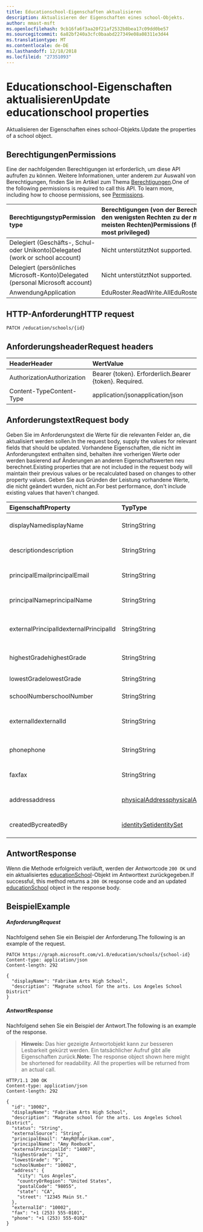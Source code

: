 ```yaml
---
title: Educationschool-Eigenschaften aktualisieren
description: Aktualisieren der Eigenschaften eines school-Objekts.
author: mmast-msft
ms.openlocfilehash: 9cb16fa6f3aa20f21af2532b8bea17c09dd0be57
ms.sourcegitcommit: 6a82bf240a3cfc0baabd227349e08a08311e3d44
ms.translationtype: MT
ms.contentlocale: de-DE
ms.lasthandoff: 12/18/2018
ms.locfileid: "27351093"
---
```

# <a name="update-educationschool-properties"></a><span data-ttu-id="f6345-103">Educationschool-Eigenschaften aktualisieren</span><span class="sxs-lookup"><span data-stu-id="f6345-103">Update educationschool properties</span></span>

<span data-ttu-id="f6345-104">Aktualisieren der Eigenschaften eines school-Objekts.</span><span class="sxs-lookup"><span data-stu-id="f6345-104">Update the properties of a school object.</span></span>

## <a name="permissions"></a><span data-ttu-id="f6345-105">Berechtigungen</span><span class="sxs-lookup"><span data-stu-id="f6345-105">Permissions</span></span>
<span data-ttu-id="f6345-p101">Eine der nachfolgenden Berechtigungen ist erforderlich, um diese API aufrufen zu können. Weitere Informationen, unter anderem zur Auswahl von Berechtigungen, finden Sie im Artikel zum Thema [Berechtigungen](/graph/permissions-reference).</span><span class="sxs-lookup"><span data-stu-id="f6345-p101">One of the following permissions is required to call this API. To learn more, including how to choose permissions, see [Permissions](/graph/permissions-reference).</span></span>

|<span data-ttu-id="f6345-108">Berechtigungstyp</span><span class="sxs-lookup"><span data-stu-id="f6345-108">Permission type</span></span>      | <span data-ttu-id="f6345-109">Berechtigungen (von der Berechtigung mit den wenigsten Rechten zu der mit den meisten Rechten)</span><span class="sxs-lookup"><span data-stu-id="f6345-109">Permissions (from least to most privileged)</span></span>              |
|:--------------------|:---------------------------------------------------------|
|<span data-ttu-id="f6345-110">Delegiert (Geschäfts-, Schul- oder Unikonto)</span><span class="sxs-lookup"><span data-stu-id="f6345-110">Delegated (work or school account)</span></span> |  <span data-ttu-id="f6345-111">Nicht unterstützt</span><span class="sxs-lookup"><span data-stu-id="f6345-111">Not supported.</span></span>  |
|<span data-ttu-id="f6345-112">Delegiert (persönliches Microsoft-Konto)</span><span class="sxs-lookup"><span data-stu-id="f6345-112">Delegated (personal Microsoft account)</span></span> |  <span data-ttu-id="f6345-113">Nicht unterstützt</span><span class="sxs-lookup"><span data-stu-id="f6345-113">Not supported.</span></span>  |
|<span data-ttu-id="f6345-114">Anwendung</span><span class="sxs-lookup"><span data-stu-id="f6345-114">Application</span></span> | <span data-ttu-id="f6345-115">EduRoster.ReadWrite.All</span><span class="sxs-lookup"><span data-stu-id="f6345-115">EduRoster.ReadWrite.All</span></span> |

## <a name="http-request"></a><span data-ttu-id="f6345-116">HTTP-Anforderung</span><span class="sxs-lookup"><span data-stu-id="f6345-116">HTTP request</span></span>
<!-- { "blockType": "ignored" } -->
```http
PATCH /education/schools/{id}
```
## <a name="request-headers"></a><span data-ttu-id="f6345-117">Anforderungsheader</span><span class="sxs-lookup"><span data-stu-id="f6345-117">Request headers</span></span>
| <span data-ttu-id="f6345-118">Header</span><span class="sxs-lookup"><span data-stu-id="f6345-118">Header</span></span>       | <span data-ttu-id="f6345-119">Wert</span><span class="sxs-lookup"><span data-stu-id="f6345-119">Value</span></span> |
|:---------------|:--------|
| <span data-ttu-id="f6345-120">Authorization</span><span class="sxs-lookup"><span data-stu-id="f6345-120">Authorization</span></span>  | <span data-ttu-id="f6345-p102">Bearer {token}. Erforderlich.</span><span class="sxs-lookup"><span data-stu-id="f6345-p102">Bearer {token}. Required.</span></span>  |
| <span data-ttu-id="f6345-123">Content-Type</span><span class="sxs-lookup"><span data-stu-id="f6345-123">Content-Type</span></span>  | <span data-ttu-id="f6345-124">application/json</span><span class="sxs-lookup"><span data-stu-id="f6345-124">application/json</span></span>  |

## <a name="request-body"></a><span data-ttu-id="f6345-125">Anforderungstext</span><span class="sxs-lookup"><span data-stu-id="f6345-125">Request body</span></span>
<span data-ttu-id="f6345-126">Geben Sie im Anforderungstext die Werte für die relevanten Felder an, die aktualisiert werden sollen.</span><span class="sxs-lookup"><span data-stu-id="f6345-126">In the request body, supply the values for relevant fields that should be updated.</span></span> <span data-ttu-id="f6345-127">Vorhandene Eigenschaften, die nicht im Anforderungstext enthalten sind, behalten ihre vorherigen Werte oder werden basierend auf Änderungen an anderen Eigenschaftswerten neu berechnet.</span><span class="sxs-lookup"><span data-stu-id="f6345-127">Existing properties that are not included in the request body will maintain their previous values or be recalculated based on changes to other property values.</span></span> <span data-ttu-id="f6345-128">Geben Sie aus Gründen der Leistung vorhandene Werte, die nicht geändert wurden, nicht an.</span><span class="sxs-lookup"><span data-stu-id="f6345-128">For best performance, don't include existing values that haven't changed.</span></span>

| <span data-ttu-id="f6345-129">Eigenschaft</span><span class="sxs-lookup"><span data-stu-id="f6345-129">Property</span></span>     | <span data-ttu-id="f6345-130">Typ</span><span class="sxs-lookup"><span data-stu-id="f6345-130">Type</span></span>   |<span data-ttu-id="f6345-131">Beschreibung</span><span class="sxs-lookup"><span data-stu-id="f6345-131">Description</span></span>|
|:---------------|:--------|:----------|
|<span data-ttu-id="f6345-132">displayName</span><span class="sxs-lookup"><span data-stu-id="f6345-132">displayName</span></span>| <span data-ttu-id="f6345-133">String</span><span class="sxs-lookup"><span data-stu-id="f6345-133">String</span></span>| <span data-ttu-id="f6345-134">Anzeigename der Schule</span><span class="sxs-lookup"><span data-stu-id="f6345-134">Display name of the school</span></span>| 
|<span data-ttu-id="f6345-135">description</span><span class="sxs-lookup"><span data-stu-id="f6345-135">description</span></span>| <span data-ttu-id="f6345-136">String</span><span class="sxs-lookup"><span data-stu-id="f6345-136">String</span></span> | <span data-ttu-id="f6345-137">Beschreibung der Schule</span><span class="sxs-lookup"><span data-stu-id="f6345-137">Description of the school</span></span>| 
|<span data-ttu-id="f6345-138">principalEmail</span><span class="sxs-lookup"><span data-stu-id="f6345-138">principalEmail</span></span>| <span data-ttu-id="f6345-139">String</span><span class="sxs-lookup"><span data-stu-id="f6345-139">String</span></span>| <span data-ttu-id="f6345-140">Die E-Mail-Adresse des Prinzipals</span><span class="sxs-lookup"><span data-stu-id="f6345-140">Email address of the principal</span></span>|
|<span data-ttu-id="f6345-141">principalName</span><span class="sxs-lookup"><span data-stu-id="f6345-141">principalName</span></span>| <span data-ttu-id="f6345-142">String</span><span class="sxs-lookup"><span data-stu-id="f6345-142">String</span></span> | <span data-ttu-id="f6345-143">Der Name des Prinzipals</span><span class="sxs-lookup"><span data-stu-id="f6345-143">Name of the principal</span></span>|
|<span data-ttu-id="f6345-144">externalPrincipalId</span><span class="sxs-lookup"><span data-stu-id="f6345-144">externalPrincipalId</span></span>| <span data-ttu-id="f6345-145">String</span><span class="sxs-lookup"><span data-stu-id="f6345-145">String</span></span> | <span data-ttu-id="f6345-146">Die ID des Prinzipals im Synchronisierungssystem</span><span class="sxs-lookup"><span data-stu-id="f6345-146">Id of principal in syncing system.</span></span> |
|<span data-ttu-id="f6345-147">highestGrade</span><span class="sxs-lookup"><span data-stu-id="f6345-147">highestGrade</span></span>|<span data-ttu-id="f6345-148">String</span><span class="sxs-lookup"><span data-stu-id="f6345-148">String</span></span>| <span data-ttu-id="f6345-149">Höchste unterrichtete Klasse</span><span class="sxs-lookup"><span data-stu-id="f6345-149">Highest grade taught.</span></span> |
|<span data-ttu-id="f6345-150">lowestGrade</span><span class="sxs-lookup"><span data-stu-id="f6345-150">lowestGrade</span></span>|<span data-ttu-id="f6345-151">String</span><span class="sxs-lookup"><span data-stu-id="f6345-151">String</span></span>| <span data-ttu-id="f6345-152">Niedrigste unterrichtete Klasse</span><span class="sxs-lookup"><span data-stu-id="f6345-152">Lowest grade taught.</span></span> |
|<span data-ttu-id="f6345-153">schoolNumber</span><span class="sxs-lookup"><span data-stu-id="f6345-153">schoolNumber</span></span>|<span data-ttu-id="f6345-154">String</span><span class="sxs-lookup"><span data-stu-id="f6345-154">String</span></span>| <span data-ttu-id="f6345-155">Schulnummer</span><span class="sxs-lookup"><span data-stu-id="f6345-155">School Number.</span></span>|
|<span data-ttu-id="f6345-156">externalId</span><span class="sxs-lookup"><span data-stu-id="f6345-156">externalId</span></span>|<span data-ttu-id="f6345-157">String</span><span class="sxs-lookup"><span data-stu-id="f6345-157">String</span></span>| <span data-ttu-id="f6345-158">Die ID der Schule im Synchronisierungssystem</span><span class="sxs-lookup"><span data-stu-id="f6345-158">Id of school in syncing system.</span></span> |
|<span data-ttu-id="f6345-159">phone</span><span class="sxs-lookup"><span data-stu-id="f6345-159">phone</span></span>|<span data-ttu-id="f6345-160">String</span><span class="sxs-lookup"><span data-stu-id="f6345-160">String</span></span>| <span data-ttu-id="f6345-161">Die Telefonnummer der Schule</span><span class="sxs-lookup"><span data-stu-id="f6345-161">Phone number of school.</span></span> |
|<span data-ttu-id="f6345-162">fax</span><span class="sxs-lookup"><span data-stu-id="f6345-162">fax</span></span>|<span data-ttu-id="f6345-163">String</span><span class="sxs-lookup"><span data-stu-id="f6345-163">String</span></span>| <span data-ttu-id="f6345-164">Die Faxnummer der Schule</span><span class="sxs-lookup"><span data-stu-id="f6345-164">Fax number of school.</span></span> |
|<span data-ttu-id="f6345-165">address</span><span class="sxs-lookup"><span data-stu-id="f6345-165">address</span></span>|[<span data-ttu-id="f6345-166">physicalAddress</span><span class="sxs-lookup"><span data-stu-id="f6345-166">physicalAddress</span></span>](../resources/physicaladdress.md)| <span data-ttu-id="f6345-167">Die Adresse der Schule</span><span class="sxs-lookup"><span data-stu-id="f6345-167">Address of the School.</span></span>|
|<span data-ttu-id="f6345-168">createdBy</span><span class="sxs-lookup"><span data-stu-id="f6345-168">createdBy</span></span>|[<span data-ttu-id="f6345-169">identitySet</span><span class="sxs-lookup"><span data-stu-id="f6345-169">identitySet</span></span>](../resources/identityset.md)|<span data-ttu-id="f6345-170">Entität, die Schule erstellt hat.</span><span class="sxs-lookup"><span data-stu-id="f6345-170">Entity who created the school.</span></span>|

## <a name="response"></a><span data-ttu-id="f6345-171">Antwort</span><span class="sxs-lookup"><span data-stu-id="f6345-171">Response</span></span>
<span data-ttu-id="f6345-172">Wenn die Methode erfolgreich verläuft, werden der Antwortcode `200 OK` und ein aktualisiertes [educationSchool](../resources/educationschool.md)-Objekt im Antworttext zurückgegeben.</span><span class="sxs-lookup"><span data-stu-id="f6345-172">If successful, this method returns a `200 OK` response code and an updated [educationSchool](../resources/educationschool.md) object in the response body.</span></span>
## <a name="example"></a><span data-ttu-id="f6345-173">Beispiel</span><span class="sxs-lookup"><span data-stu-id="f6345-173">Example</span></span>
##### <a name="request"></a><span data-ttu-id="f6345-174">Anforderung</span><span class="sxs-lookup"><span data-stu-id="f6345-174">Request</span></span>
<span data-ttu-id="f6345-175">Nachfolgend sehen Sie ein Beispiel der Anforderung.</span><span class="sxs-lookup"><span data-stu-id="f6345-175">The following is an example of the request.</span></span>
<!-- {
  "blockType": "request",
  "name": "update_educationschool"
}-->
```http
PATCH https://graph.microsoft.com/v1.0/education/schools/{school-id}
Content-type: application/json
Content-length: 292

{
  "displayName": "Fabrikam Arts High School",
  "description": "Magnate school for the arts. Los Angeles School District"
}
```
##### <a name="response"></a><span data-ttu-id="f6345-176">Antwort</span><span class="sxs-lookup"><span data-stu-id="f6345-176">Response</span></span>
<span data-ttu-id="f6345-177">Nachfolgend sehen Sie ein Beispiel der Antwort.</span><span class="sxs-lookup"><span data-stu-id="f6345-177">The following is an example of the response.</span></span> 

><span data-ttu-id="f6345-p104">**Hinweis:** Das hier gezeigte Antwortobjekt kann zur besseren Lesbarkeit gekürzt werden. Ein tatsächlicher Aufruf gibt alle Eigenschaften zurück.</span><span class="sxs-lookup"><span data-stu-id="f6345-p104">**Note:** The response object shown here might be shortened for readability. All the properties will be returned from an actual call.</span></span>

<!-- {
  "blockType": "response",
  "truncated": true,
  "@odata.type": "microsoft.graph.educationSchool"
} -->
```http
HTTP/1.1 200 OK
Content-type: application/json
Content-length: 292

{
  "id": "10002",
  "displayName": "Fabrikam Arts High School",
  "description": "Magnate school for the arts. Los Angeles School District",
  "status": "String",
  "externalSource": "String",
  "principalEmail": "AmyR@fabrikam.com",
  "principalName": "Amy Roebuck",
  "externalPrincipalId": "14007",
  "highestGrade": "12",
  "lowestGrade": "9",
  "schoolNumber": "10002",
  "address": {
    "city": "Los Angeles",
    "countryOrRegion": "United States",
    "postalCode": "98055",
    "state": "CA",
    "street": "12345 Main St."
  },
  "externalId": "10002",
  "fax": "+1 (253) 555-0101",
  "phone": "+1 (253) 555-0102"
}
```

<!-- uuid: 8fcb5dbc-d5aa-4681-8e31-b001d5168d79
2015-10-25 14:57:30 UTC -->
<!-- {
  "type": "#page.annotation",
  "description": "Update educationschool",
  "keywords": "",
  "section": "documentation",
  "tocPath": ""
}-->
